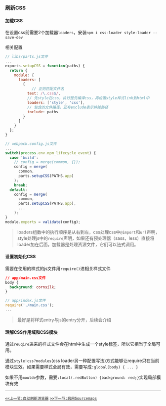 ### 刷新CSS

#### 加载CSS

在设置css前需要2个加载器`loaders`，安装`npm i css-loader style-loader --save-dev`

相关配置

```js
// libs/parts.js文件
...
exports.setupCSS = function(paths) {
  return {
    module: {
      loaders: [
        {	
        	// 正则匹配文件名
          test: /\.css$/,
          // 先style在css，执行是先编译css，再设置style样式link到html中
          loaders: ['style', 'css'],
          // 包含的文件路径，还有exclude表示排除路径
          include: paths
        }
      ]
    }
  };
}
```

```js
// webpack.config.js文件
...
switch(process.env.npm_lifecycle_event) {
  case 'build':
    // config = merge(common, {});
    config = merge(
      common,
      parts.setupCSS(PATHS.app)
    );
    break;
  default:
    config = merge(
      common,
      parts.setupCSS(PATHS.app),
      ...
    );
}
module.exports = validate(config);
```
>loaders组数中的执行顺序是从右到左，css处理css中`@import`和`url`声明，style处理js中的`require`声明，如果还有预处理器（sass，less）直接将loader加在后面。加载器是处理资源文件，它们可以链式调用。


#### 设置初始化CSS

需要在使用的样式的js文件用`require()`进相关样式文件

```css
// app/main.css文件
body {
  background: cornsilk;
}
```

```js
// app/index.js文件
require('./main.css');
...
```
>最好是将样式entry与js的entry分开，后续会介绍

#### 理解CSS作用域和CSS模块

通过`reuqire`进来的样式文件会在html中生成一个style标签，所以它相当于全局可用。

通过`style!css?modules`(css loader另一种配置写法)方式能够让require只在当前模块生效。如果需要样式全局有效，需要写成`:global(body) { ... }`

如果不用`moulde`参数，需要`:local(.redButton) {background: red;}`实现局部模块有效

------

[`<<上一节:自动刷新浏览器`](./Automatic-Browser-Refresh.md)
[`>>下一节:启用Sourcemaps`](./Enabling-Sourcemaps.md)
